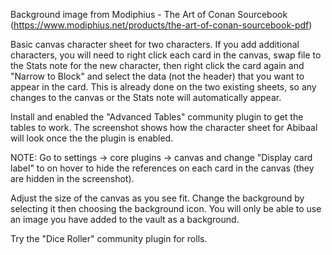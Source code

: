 Background image from Modiphius - The Art of Conan Sourcebook (https://www.modiphius.net/products/the-art-of-conan-sourcebook-pdf)

Basic canvas character sheet for two characters. If you add additional characters, you will need to right click each card in the canvas, swap file to the Stats note for the new character, then right click the card again and "Narrow to Block" and select the data (not the header) that you want to appear in the card. This is already done on the two existing sheets, so any changes to the canvas or the Stats note will automatically appear.

Install and enabled the "Advanced Tables" community plugin to get the tables to work. The screenshot shows how the character sheet for Abibaal will look once the the plugin is enabled.

NOTE: Go to settings -> core plugins -> canvas and change "Display card label" to on hover to hide the references on each card in the canvas (they are hidden in the screenshot).

Adjust the size of the canvas as you see fit. Change the background by selecting it then choosing the background icon. You will only be able to use an image you have added to the vault as a background.

Try the "Dice Roller" community plugin for rolls.
